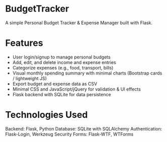 # BudgetTracker
A simple Personal Budget Tracker & Expense Manager built with Flask.

# Features
- User login/signup to manage personal budgets
- Add, edit, and delete income and expense entries
- Categorize expenses (e.g., food, transport, bills)
- Visual monthly spending summary with minimal charts (Bootstrap cards / lightweight JS)
- Export budget and expense data as CSV
- Minimal CSS and JavaScript/jQuery for validation & UI effects
- Flask backend with SQLite for data persistence
# Technologies Used
Backend: Flask, Python
Database: SQLite with SQLAlchemy
Authentication: Flask-Login, Werkzeug Security
Forms: Flask-WTF, WTForms

